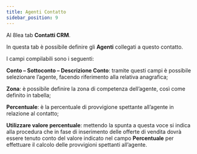 ```yaml
---
title: Agenti Contatto
sidebar_position: 9
---
```


Al 8lea tab **Contatti CRM**.

In questa tab è possibile definire gli **Agenti** collegati a questo contatto.

I campi compilabili sono i seguenti:

**Conto – Sottoconto – Descrizione Conto**: tramite questi campi è possibile selezionare l’agente, facendo riferimento alla relativa anagrafica;

**Zona**: è possibile definire la zona di competenza dell’agente, così come definito in tabella;

**Percentuale**: è la percentuale di provvigione spettante all’agente in relazione al contatto;

**Utilizzare valore percentuale**: mettendo la spunta a questa voce si indica alla procedura che in fase di inserimento delle offerte di vendita dovrà essere tenuto conto del valore indicato nel campo **Percentuale** per effettuare il calcolo delle provvigioni spettanti all’agente.
